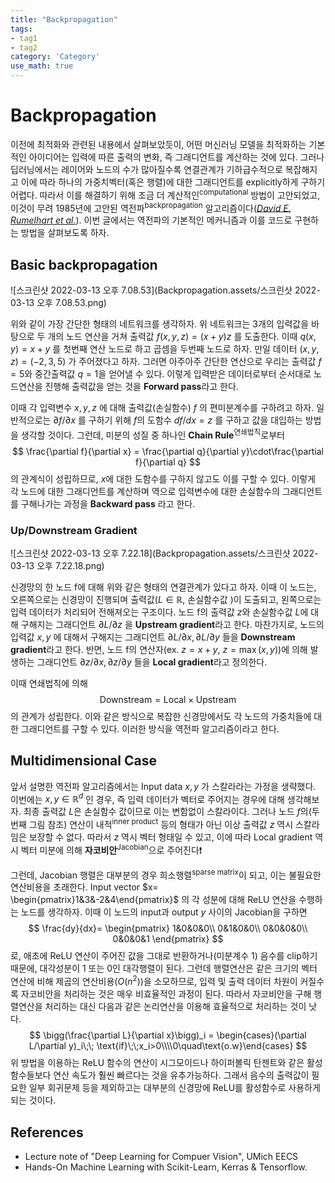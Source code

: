 ```yaml
---
title: "Backpropagation"
tags:
- tag1
- tag2
category: 'Category'
use_math: true
---
```

# Backpropagation

이전에 최적화와 관련된 내용에서 살펴보았듯이, 어떤 머신러닝 모델을 최적화하는 기본적인 아이디어는 입력에 따른 출력의 변화, 즉 그래디언트를 계산하는 것에 있다. 그러나 딥러닝에서는 레이어와 노드의 수가 많아질수록 연결관계가 기하급수적으로 복잡해지고 이에 따라 하나의 가중치벡터(혹은 행렬)에 대한 그래디언트를 explicitly하게 구하기 어렵다. 따라서 이를 해결하기 위해 조금 더 계산적인<sup>computational</sup> 방법이 고안되었고, 이것이 무려 1985년에 고안된 역전파<sup>backpropagation</sup> 알고리즘이다([*David E. Rumelhart et al.*](https://apps.dtic.mil/sti/pdfs/ADA164453.pdf)). 이번 글에서는 역전파의 기본적인 메커니즘과 이를 코드로 구현하는 방법을 살펴보도록 하자.

## Basic backpropagation

![스크린샷 2022-03-13 오후 7.08.53](Backpropagation.assets/스크린샷 2022-03-13 오후 7.08.53.png)

위와 같이 가장 간단한 형태의 네트워크를 생각하자. 위 네트워크는 3개의 입력값을 바탕으로 두 개의 노드 연산을 거쳐 출력값 $f(x,y,z)=(x+y)z$ 를 도출한다. 이때 $q(x,y)=x+y$ 를 첫번째 연산 노드로 하고 곱셈을 두번째 노드로 하자. 만일 데이터 $(x,y,z)=(-2,3,5)$ 가 주어졌다고 하자. 그러면 아주아주 간단한 연산으로 우리는 출력값 $f=5$와 중간출력값 $q=1$을 얻어낼 수 있다. 이렇게 입력받은 데이터로부터 순서대로 노드연산을 진행해 출력값을 얻는 것을 **Forward pass**라고 한다.

이때 각 입력변수 $x,y,z$ 에 대해 출력값(손실함수) $f$ 의 편미분계수를 구하려고 하자. 일반적으로는 $\partial f/\partial x$ 를 구하기 위해 $f$의 도함수 $df/dx=z$ 를 구하고 값을 대입하는 방법을 생각할 것이다. 그런데, 미분의 성질 중 하나인 **Chain Rule**<sup>연쇄법칙</sup>로부터 
$$
\frac{\partial f}{\partial x} = \frac{\partial q}{\partial y}\cdot\frac{\partial f}{\partial q}
$$
의 관계식이 성립하므로, $x$에 대한 도함수를 구하지 않고도 이를 구할 수 있다. 이렇게 각 노드에 대한 그래디언트를 계산하며 역으로 입력변수에 대한 손실함수의 그래디언트를 구해나가는 과정을 **Backward pass** 라고 한다.

### Up/Downstream Gradient

![스크린샷 2022-03-13 오후 7.22.18](Backpropagation.assets/스크린샷 2022-03-13 오후 7.22.18.png)

신경망의 한 노드 f에 대해 위와 같은 형태의 연결관계가 있다고 하자. 이때 이 노드는, 오른쪽으로는 신경망이 진행되며 출력값($L\in\mathbb R$, 손실함수값 )이 도출되고, 왼쪽으로는 입력 데이터가 처리되어 전해져오는 구조이다. 노드 f의 출력값 $z$와 손실함수값 $L$에 대해 구해지는 그래디언트 $\partial L/\partial z$ 을 **Upstream gradient**라고 한다. 마찬가지로, 노드의 입력값 $x,y$ 에 대해서 구해지는 그래디언트 $\partial L/\partial x, \partial L/\partial y$ 들을 **Downstream gradient**라고 한다. 반면, 노드 f의 연산자(ex. $z=x+y$, $z=\max(x,y)$)에 의해 발생하는 그래디언트 $\partial z/\partial x, \partial z/\partial y$ 들을 **Local gradient**라고 정의한다.

이때 연쇄법칙에 의해
$$
\text{Downstream}=\text{Local}\times\text{Upstream}
$$
의 관계가 성립한다. 이와 같은 방식으로 복잡한 신경망에서도 각 노드의 가중치들에 대한 그래디언트를 구할 수 있다. 이러한 방식을 역전파 알고리즘이라고 한다.

## Multidimensional Case

앞서 설명한 역전파 알고리즘에서는 Input data $x,y$ 가 스칼라라는 가정을 생략했다. 이번에는 $x,y\in\mathbb R^d$ 인 경우, 즉 입력 데이터가 벡터로 주어지는 경우에 대해 생각해보자. 최종 출력값 $L$은 손실함수 값이므로 이는 변함없이 스칼라이다. 그러나 노드 $f$의(두 번째 그림 참조) 연산이 내적<sup>inner product</sup> 등의 형태가 아닌 이상 출력값 $z$ 역시 스칼라임은 보장할 수 없다. 따라서 $z$ 역시 벡터 형태일 수 있고, 이에 따라 Local gradient 역시 벡터 미분에 의해 **자코비안**<sup>Jacobian</sup>으로 주어진다❗️

그런데, Jacobian 행렬은 대부분의 경우 희소행렬<sup>sparse matrix</sup>이 되고, 이는 불필요한 연산비용을 초래한다. Input vector $x= \begin{pmatrix}1&3&-2&4\end{pmatrix}$ 의 각 성분에 대해 ReLU 연산을 수행하는 노드를 생각하자. 이때 이 노드의 input과 output $y$ 사이의 Jacobian을 구하면
$$
\frac{dy}{dx}=
\begin{pmatrix}
1&0&0&0\\
0&1&0&0\\
0&0&0&0\\
0&0&0&1
\end{pmatrix}
$$
로, 애초에 ReLU 연산이 주어진 값을 그대로 반환하거나(미분계수 1) 음수를 clip하기 때문에, 대각성분이 1 또는 0인 대각행렬이 된다. 그런데 행렬연산은 같은 크기의 벡터 연산에 비해 제곱의 연산비용($O(n^2)$)을 소모하므로, 입력 및 출력 데이터 차원이 커질수록 자코비안을 처리하는 것은 매우 비효율적인 과정이 된다. 따라서 자코비안을 구해 행렬연산을 처리하는 대신 다음과 같은 논리연산을 이용해 효율적으로 처리하는 것이 낫다.
$$
\bigg(\frac{\partial L}{\partial x}\bigg)_i = \begin{cases}(\partial L/\partial y)_i\;\; \text{if}\;\;x_i>0\\\\0\quad\text{o.w}\end{cases}
$$
위 방법을 이용하는 ReLU 함수의 연산이 시그모이드나 하이퍼볼릭 탄젠트와 같은 활성함수들보다 연산 속도가 훨씬 빠르다는 것을 유추가능하다. 그래서 음수의 출력값이 필요한 일부 회귀문제 등을 제외하고는 대부분의 신경망에 ReLU를 활성함수로 사용하게 되는 것이다.









## References

- Lecture note of "Deep Learning for Compuer Vision", UMich EECS
- Hands-On Machine Learning with Scikit-Learn, Kerras & Tensorflow.